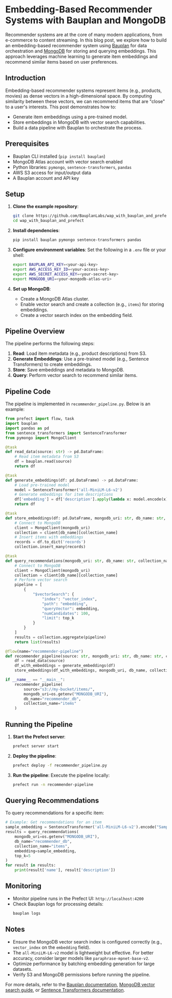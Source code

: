 # Embedding-Based Recommender Systems with Bauplan and MongoDB

Recommender systems are at the core of many modern applications, from e-commerce to content streaming. In this blog post, we explore how to build an embedding-based recommender system using [Bauplan](https://docs.bauplanlabs.com/) for data orchestration and [MongoDB](https://www.mongodb.com/) for storing and querying embeddings. This approach leverages machine learning to generate item embeddings and recommend similar items based on user preferences.

## Introduction

Embedding-based recommender systems represent items (e.g., products, movies) as dense vectors in a high-dimensional space. By computing similarity between these vectors, we can recommend items that are "close" to a user's interests. This post demonstrates how to:
- Generate item embeddings using a pre-trained model.
- Store embeddings in MongoDB with vector search capabilities.
- Build a data pipeline with Bauplan to orchestrate the process.

## Prerequisites

- Bauplan CLI installed (`pip install bauplan`)
- MongoDB Atlas account with vector search enabled
- Python libraries: `pymongo`, `sentence-transformers`, `pandas`
- AWS S3 access for input/output data
- A Bauplan account and API key

## Setup

1. **Clone the example repository**:
   ```bash
   git clone https://github.com/BauplanLabs/wap_with_bauplan_and_prefect.git
   cd wap_with_bauplan_and_prefect
   ```

2. **Install dependencies**:
   ```bash
   pip install bauplan pymongo sentence-transformers pandas
   ```

3. **Configure environment variables**:
   Set the following in a `.env` file or your shell:
   ```bash
   export BAUPLAN_API_KEY=<your-api-key>
   export AWS_ACCESS_KEY_ID=<your-access-key>
   export AWS_SECRET_ACCESS_KEY=<your-secret-key>
   export MONGODB_URI=<your-mongodb-atlas-uri>
   ```

4. **Set up MongoDB**:
   - Create a MongoDB Atlas cluster.
   - Enable vector search and create a collection (e.g., `items`) for storing embeddings.
   - Create a vector search index on the embedding field.

## Pipeline Overview

The pipeline performs the following steps:
1. **Read**: Load item metadata (e.g., product descriptions) from S3.
2. **Generate Embeddings**: Use a pre-trained model (e.g., Sentence Transformers) to create embeddings.
3. **Store**: Save embeddings and metadata to MongoDB.
4. **Query**: Perform vector search to recommend similar items.

## Pipeline Code

The pipeline is implemented in `recommender_pipeline.py`. Below is an example:

```python
from prefect import flow, task
import bauplan
import pandas as pd
from sentence_transformers import SentenceTransformer
from pymongo import MongoClient

@task
def read_data(source: str) -> pd.DataFrame:
    # Read item metadata from S3
    df = bauplan.read(source)
    return df

@task
def generate_embeddings(df: pd.DataFrame) -> pd.DataFrame:
    # Load pre-trained model
    model = SentenceTransformer('all-MiniLM-L6-v2')
    # Generate embeddings for item descriptions
    df['embedding'] = df['description'].apply(lambda x: model.encode(x).tolist())
    return df

@task
def store_embeddings(df: pd.DataFrame, mongodb_uri: str, db_name: str, collection_name: str):
    # Connect to MongoDB
    client = MongoClient(mongodb_uri)
    collection = client[db_name][collection_name]
    # Insert items with embeddings
    records = df.to_dict('records')
    collection.insert_many(records)

@task
def query_recommendations(mongodb_uri: str, db_name: str, collection_name: str, embedding: list, top_k: int = 5):
    # Connect to MongoDB
    client = MongoClient(mongodb_uri)
    collection = client[db_name][collection_name]
    # Perform vector search
    pipeline = [
        {
            "$vectorSearch": {
                "index": "vector_index",
                "path": "embedding",
                "queryVector": embedding,
                "numCandidates": 100,
                "limit": top_k
            }
        }
    ]
    results = collection.aggregate(pipeline)
    return list(results)

@flow(name="recommender-pipeline")
def recommender_pipeline(source: str, mongodb_uri: str, db_name: str, collection_name: str):
    df = read_data(source)
    df_with_embeddings = generate_embeddings(df)
    store_embeddings(df_with_embeddings, mongodb_uri, db_name, collection_name)

if __name__ == "__main__":
    recommender_pipeline(
        source="s3://my-bucket/items/",
        mongodb_uri=os.getenv("MONGODB_URI"),
        db_name="recommender_db",
        collection_name="items"
    )
```

## Running the Pipeline

1. **Start the Prefect server**:
   ```bash
   prefect server start
   ```

2. **Deploy the pipeline**:
   ```bash
   prefect deploy -f recommender_pipeline.py
   ```

3. **Run the pipeline**:
   Execute the pipeline locally:
   ```bash
   prefect run -n recommender-pipeline
   ```

## Querying Recommendations

To query recommendations for a specific item:
```python
# Example: Get recommendations for an item
sample_embedding = SentenceTransformer('all-MiniLM-L6-v2').encode("Sample item description").tolist()
results = query_recommendations(
    mongodb_uri=os.getenv("MONGODB_URI"),
    db_name="recommender_db",
    collection_name="items",
    embedding=sample_embedding,
    top_k=5
)
for result in results:
    print(result['name'], result['description'])
```

## Monitoring

- Monitor pipeline runs in the Prefect UI: `http://localhost:4200`
- Check Bauplan logs for processing details:
  ```bash
  bauplan logs
  ```

## Notes

- Ensure the MongoDB vector search index is configured correctly (e.g., `vector_index` on the `embedding` field).
- The `all-MiniLM-L6-v2` model is lightweight but effective. For better accuracy, consider larger models like `paraphrase-mpnet-base-v2`.
- Optimize performance by batching embedding generation for large datasets.
- Verify S3 and MongoDB permissions before running the pipeline.

For more details, refer to the [Bauplan documentation](https://docs.bauplanlabs.com/), [MongoDB vector search guide](https://www.mongodb.com/docs/atlas/atlas-search/vector-search/), or [Sentence Transformers documentation](https://www.sbert.net/).